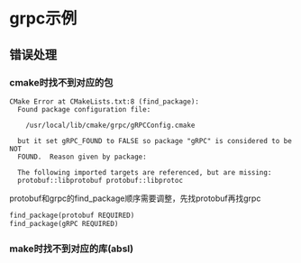 # grpc示例




## 错误处理

### cmake时找不到对应的包
```text
CMake Error at CMakeLists.txt:8 (find_package):
  Found package configuration file:

    /usr/local/lib/cmake/grpc/gRPCConfig.cmake

  but it set gRPC_FOUND to FALSE so package "gRPC" is considered to be NOT
  FOUND.  Reason given by package:

  The following imported targets are referenced, but are missing:
  protobuf::libprotobuf protobuf::libprotoc
```
protobuf和grpc的find_package顺序需要调整，先找protobuf再找grpc
```CMakeLists.txt
find_package(protobuf REQUIRED)
find_package(gRPC REQUIRED)
```

### make时找不到对应的库(absl)
